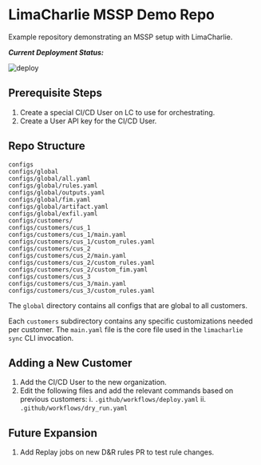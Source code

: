 # LimaCharlie MSSP Demo Repo
Example repository demonstrating an MSSP setup with LimaCharlie.

***Current Deployment Status:***

![deploy](https://github.com/refractionPOINT/mssp-demo/workflows/deploy/badge.svg)

## Prerequisite Steps
1. Create a special CI/CD User on LC to use for orchestrating.
1. Create a User API key for the CI/CD User.

## Repo Structure
```
configs
configs/global
configs/global/all.yaml
configs/global/rules.yaml
configs/global/outputs.yaml
configs/global/fim.yaml
configs/global/artifact.yaml
configs/global/exfil.yaml
configs/customers/
configs/customers/cus_1
configs/customers/cus_1/main.yaml
configs/customers/cus_1/custom_rules.yaml
configs/customers/cus_2
configs/customers/cus_2/main.yaml
configs/customers/cus_2/custom_rules.yaml
configs/customers/cus_2/custom_fim.yaml
configs/customers/cus_3
configs/customers/cus_3/main.yaml
configs/customers/cus_3/custom_rules.yaml
```

The `global` directory contains all configs that are global to all customers.

Each `customers` subdirectory contains any specific customizations needed per customer. The `main.yaml` file is the core file used in the `limacharlie sync` CLI invocation.

## Adding a New Customer
1. Add the CI/CD User to the new organization.
1. Edit the following files and add the relevant commands based on previous customers:
   i. `.github/workflows/deploy.yaml`
  ii. `.github/workflows/dry_run.yaml`

## Future Expansion
1. Add Replay jobs on new D&R rules PR to test rule changes.